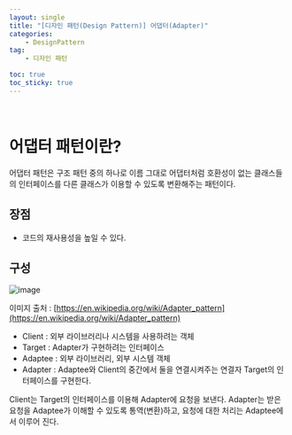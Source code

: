 ```yaml
---
layout: single
title: "[디자인 패턴(Design Pattern)] 어댑터(Adapter)"
categories: 
    - DesignPattern
tag:
    - 디자인 패턴

toc: true
toc_sticky: true
---
```


<br>

# 어댑터 패턴이란?
어댑터 패턴은 구조 패턴 중의 하나로 이름 그대로 어댑터처럼 호환성이 없는 클래스들의 인터페이스를 다른 클래스가 이용할 수 있도록 변환해주는 패턴이다.

## 장점
- 코드의 재사용성을 높일 수 있다.


## 구성

![image](https://upload.wikimedia.org/wikipedia/commons/e/e5/W3sDesign_Adapter_Design_Pattern_UML.jpg)

이미지 출처 : [https://en.wikipedia.org/wiki/Adapter_pattern](https://en.wikipedia.org/wiki/Adapter_pattern)

- Client : 외부 라이브러리나 시스템을 사용하려는 객체
- Target : Adapter가 구현하려는 인터페이스
- Adaptee : 외부 라이브러리, 외부 시스템 객체
- Adapter : Adaptee와 Client의 중간에서 둘을 연결시켜주는 연결자 Target의 인터페이스를 구현한다.

 Client는 Target의 인터페이스를 이용해 Adapter에 요청을 보낸다. Adapter는 받은 요청을 Adaptee가 이해할 수 있도록 통역(변환)하고, 요청에 대한 처리는 Adaptee에서 이루어 진다.